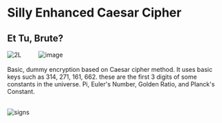 # Silly Enhanced Caesar Cipher

## Et Tu, Brute?

![2L](https://github.com/sertaci/Silly-Enhanced-Caesar-Cipher/assets/74237094/4b1f2369-048c-48e5-908f-aeae8cf2452e)
&emsp; &emsp; ![image](https://github.com/sertaci/Basic-Encryption-Decryption/assets/74237094/4e212e36-5e19-40f7-8d32-04c688b1540a)
<br/><br/>
Basic, dummy encryption based on Caesar cipher method. It uses basic keys such as 314, 271, 161, 662. these are the first 3 digits of some constants in the universe. Pi, Euler's Number, Golden Ratio, and Planck's Constant.
<br/> <br/>

![signs](https://github.com/sertaci/Silly-Enhanced-Caesar-Cipher/assets/74237094/7b8b0810-4a34-4ffb-8037-a91e12e51af1)
